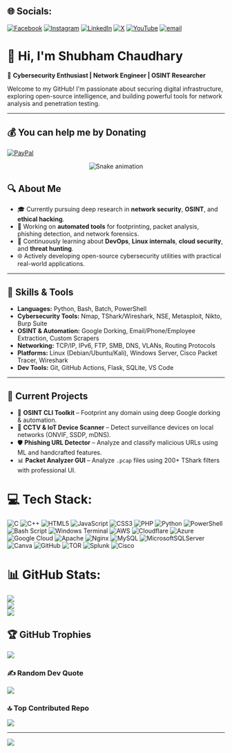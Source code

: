 
## 🌐 Socials:
[![Facebook](https://img.shields.io/badge/Facebook-%231877F2.svg?logo=Facebook&logoColor=white)](https://facebook.com/sonu.dogra.359) [![Instagram](https://img.shields.io/badge/Instagram-%23E4405F.svg?logo=Instagram&logoColor=white)](https://instagram.com/xpert4cyber) [![LinkedIn](https://img.shields.io/badge/LinkedIn-%230077B5.svg?logo=linkedin&logoColor=white)](https://linkedin.com/in/shubham-chaudhary-6360561b9) [![X](https://img.shields.io/badge/X-black.svg?logo=X&logoColor=white)](https://x.com/Xpert4Cyber) [![YouTube](https://img.shields.io/badge/YouTube-%23FF0000.svg?logo=YouTube&logoColor=white)](https://youtube.com/@Tutorials4Cyber) [![email](https://img.shields.io/badge/Email-D14836?logo=gmail&logoColor=white)](mailto:xpert4cyber@gmail.com) 

# 👋 Hi, I'm Shubham Chaudhary

🎯 **Cybersecurity Enthusiast | Network Engineer | OSINT Researcher**

Welcome to my GitHub! I'm passionate about securing digital infrastructure, exploring open-source intelligence, and building powerful tools for network analysis and penetration testing.

---

## 💰 You can help me by Donating
  [![PayPal](https://img.shields.io/badge/PayPal-00457C?style=for-the-badge&logo=paypal&logoColor=white)](https://paypal.me/Chaudhary699) 

<!-- Snake Game Repo View -->

<div align="center">
  <img src="https://profile-readme-generator.com/assets/snake.svg" alt="Snake animation" />
</div>

## 🔍 About Me

- 🎓 Currently pursuing deep research in **network security**, **OSINT**, and **ethical hacking**.
- 💼 Working on **automated tools** for footprinting, packet analysis, phishing detection, and network forensics.
- 🧠 Continuously learning about **DevOps**, **Linux internals**, **cloud security**, and **threat hunting**.
- 🌐 Actively developing open-source cybersecurity utilities with practical real-world applications.

---

## 🧰 Skills & Tools

- **Languages:** Python, Bash, Batch, PowerShell
- **Cybersecurity Tools:** Nmap, TShark/Wireshark, NSE, Metasploit, Nikto, Burp Suite
- **OSINT & Automation:** Google Dorking, Email/Phone/Employee Extraction, Custom Scrapers
- **Networking:** TCP/IP, IPv6, FTP, SMB, DNS, VLANs, Routing Protocols
- **Platforms:** Linux (Debian/Ubuntu/Kali), Windows Server, Cisco Packet Tracer, Wireshark
- **Dev Tools:** Git, GitHub Actions, Flask, SQLite, VS Code

---

## 🧪 Current Projects

- 🔎 **OSINT CLI Toolkit** – Footprint any domain using deep Google dorking & automation.
- 📡 **CCTV & IoT Device Scanner** – Detect surveillance devices on local networks (ONVIF, SSDP, mDNS).
- 🛡️ **Phishing URL Detector** – Analyze and classify malicious URLs using ML and handcrafted features.
- 📊 **Packet Analyzer GUI** – Analyze `.pcap` files using 200+ TShark filters with professional UI.

# 💻 Tech Stack:
![C](https://img.shields.io/badge/c-%2300599C.svg?style=for-the-badge&logo=c&logoColor=white) ![C++](https://img.shields.io/badge/c++-%2300599C.svg?style=for-the-badge&logo=c%2B%2B&logoColor=white) ![HTML5](https://img.shields.io/badge/html5-%23E34F26.svg?style=for-the-badge&logo=html5&logoColor=white) ![JavaScript](https://img.shields.io/badge/javascript-%23323330.svg?style=for-the-badge&logo=javascript&logoColor=%23F7DF1E) ![CSS3](https://img.shields.io/badge/css3-%231572B6.svg?style=for-the-badge&logo=css3&logoColor=white) ![PHP](https://img.shields.io/badge/php-%23777BB4.svg?style=for-the-badge&logo=php&logoColor=white) ![Python](https://img.shields.io/badge/python-3670A0?style=for-the-badge&logo=python&logoColor=ffdd54) ![PowerShell](https://img.shields.io/badge/PowerShell-%235391FE.svg?style=for-the-badge&logo=powershell&logoColor=white) ![Bash Script](https://img.shields.io/badge/bash_script-%23121011.svg?style=for-the-badge&logo=gnu-bash&logoColor=white) ![Windows Terminal](https://img.shields.io/badge/Windows%20Terminal-%234D4D4D.svg?style=for-the-badge&logo=windows-terminal&logoColor=white) ![AWS](https://img.shields.io/badge/AWS-%23FF9900.svg?style=for-the-badge&logo=amazon-aws&logoColor=white) ![Cloudflare](https://img.shields.io/badge/Cloudflare-F38020?style=for-the-badge&logo=Cloudflare&logoColor=white) ![Azure](https://img.shields.io/badge/azure-%230072C6.svg?style=for-the-badge&logo=microsoftazure&logoColor=white) ![Google Cloud](https://img.shields.io/badge/GoogleCloud-%234285F4.svg?style=for-the-badge&logo=google-cloud&logoColor=white) ![Apache](https://img.shields.io/badge/apache-%23D42029.svg?style=for-the-badge&logo=apache&logoColor=white) ![Nginx](https://img.shields.io/badge/nginx-%23009639.svg?style=for-the-badge&logo=nginx&logoColor=white) ![MySQL](https://img.shields.io/badge/mysql-4479A1.svg?style=for-the-badge&logo=mysql&logoColor=white) ![MicrosoftSQLServer](https://img.shields.io/badge/Microsoft%20SQL%20Server-CC2927?style=for-the-badge&logo=microsoft%20sql%20server&logoColor=white) ![Canva](https://img.shields.io/badge/Canva-%2300C4CC.svg?style=for-the-badge&logo=Canva&logoColor=white) ![GitHub](https://img.shields.io/badge/github-%23121011.svg?style=for-the-badge&logo=github&logoColor=white) ![TOR](https://img.shields.io/badge/tor-%237E4798.svg?style=for-the-badge&logo=tor-project&logoColor=white) ![Splunk](https://img.shields.io/badge/splunk-%23000000.svg?style=for-the-badge&logo=splunk&logoColor=white) ![Cisco](https://img.shields.io/badge/cisco-%23049fd9.svg?style=for-the-badge&logo=cisco&logoColor=black)
# 📊 GitHub Stats:
![](https://github-readme-stats.vercel.app/api?username=Xpert4Cyber&theme=dark&hide_border=false&include_all_commits=true&count_private=true)<br/>
![](https://nirzak-streak-stats.vercel.app/?user=Xpert4Cyber&theme=dark&hide_border=false)<br/>
![](https://github-readme-stats.vercel.app/api/top-langs/?username=Xpert4Cyber&theme=dark&hide_border=false&include_all_commits=true&count_private=true&layout=compact)

## 🏆 GitHub Trophies
![](https://github-profile-trophy.vercel.app/?username=Xpert4Cyber&theme=radical&no-frame=false&no-bg=true&margin-w=4)

### ✍️ Random Dev Quote
![](https://quotes-github-readme.vercel.app/api?type=horizontal&theme=radical)

### 🔝 Top Contributed Repo
![](https://github-contributor-stats.vercel.app/api?username=Xpert4Cyber&limit=5&theme=dark&combine_all_yearly_contributions=true)

---
[![](https://visitcount.itsvg.in/api?id=Xpert4Cyber&icon=0&color=0)](https://visitcount.itsvg.in)

  
<!-- Proudly created with GPRM ( https://gprm.itsvg.in ) -->

